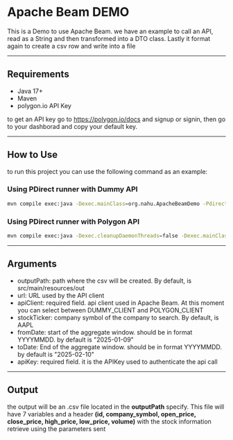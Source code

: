 
# Apache Beam DEMO

This is a Demo to use Apache Beam. we have an example to call an API,
read as a String and then transformed into a DTO class. 
Lastly it format again to create a csv row and write into a file
***
## Requirements
* Java 17+
* Maven
* polygon.io API Key

to get an API key go to https://polygon.io/docs and signup or signin, then go to your dashborad and copy your default key.
***
## How to Use

to run this project you can use the following command as an example:

### Using PDirect runner with  Dummy API
``` Bash
mvn compile exec:java -Dexec.mainClass=org.nahu.ApacheBeamDemo -Pdirect-runner "-Dexec.args= --outputPath=src/main/resources/out --apiClient=DUMMY_CLIENT --url=https://api.polygon.io/v2 --stockTicker=AAPL --fromDate=2025-01-09 --toDate=2025-01-10 --apiKey=5uhhYyp2c2PwBIBK3mOwde14wTtb4cFQ"
```

### Using PDirect runner with Polygon API
``` Bash
mvn compile exec:java -Dexec.cleanupDaemonThreads=false -Dexec.mainClass=org.nahu.ApacheBeamDemo -Pdirect-runner "-Dexec.args= --outputPath=src/main/resources/out --apiClient=POLYGON_CLIENT --url=https://api.polygon.io/v2 --stockTicker=AAPL --fromDate=2025-01-09 --toDate=2025-01-10 --apiKey=5uhhYyp2c2PwBIBK3mOwde14wTtb4cFQ"
```

***
## Arguments
* outputPath: path where the csv will be created. By default, is src/main/resources/out
* url: URL used by the API client
* apiClient: required field. api client used in Apache Beam. At this moment you can select between DUMMY_CLIENT and POLYGON_CLIENT
* stockTicker: company symbol of the company to search. By default, is AAPL
* fromDate: start of the aggregate window. should be in format YYYYMMDD. by default is "2025-01-09"
* toDate: End of the aggregate window. should be in format YYYYMMDD. by default is "2025-02-10"
* apiKey: required field. it is the APIKey used to authenticate the api call

***
## Output

the output will be an .csv file located in the **outputPath** specify.
This file will have 7 variables and a header **(id, company_symbol, open_price, close_price, high_price, low_price, volume)**
with the stock information retrieve using the parameters sent